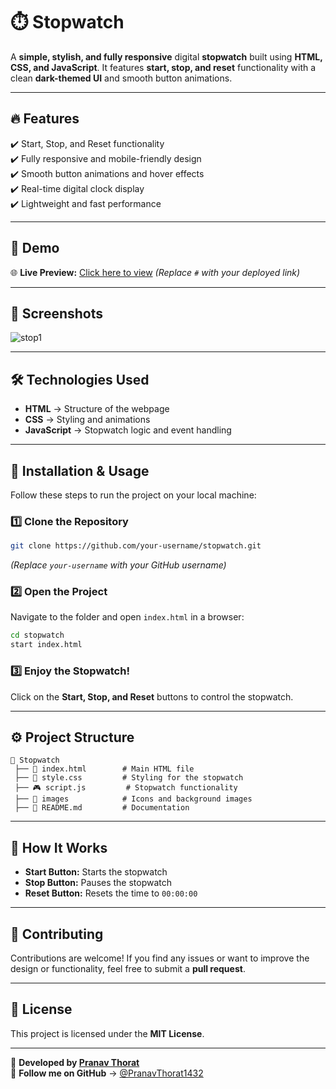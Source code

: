 # ⏱️ Stopwatch

A **simple, stylish, and fully responsive** digital **stopwatch** built using **HTML, CSS, and JavaScript**. It features **start, stop, and reset** functionality with a clean **dark-themed UI** and smooth button animations.

---

## 🔥 Features

✔️ Start, Stop, and Reset functionality  
✔️ Fully responsive and mobile-friendly design  
✔️ Smooth button animations and hover effects  
✔️ Real-time digital clock display  
✔️ Lightweight and fast performance  

---

## 🎥 Demo

🌐 **Live Preview:** [Click here to view](#) _(Replace `#` with your deployed link)_

---

## 📸 Screenshots

![stop1](https://github.com/user-attachments/assets/9c64d4fe-df6f-4ebd-8ccf-8c54a6ef1da2)

---


## 🛠️ Technologies Used

- **HTML** → Structure of the webpage  
- **CSS** → Styling and animations  
- **JavaScript** → Stopwatch logic and event handling  

---

## 🚀 Installation & Usage

Follow these steps to run the project on your local machine:

### 1️⃣ Clone the Repository
```bash
git clone https://github.com/your-username/stopwatch.git
```
_(Replace `your-username` with your GitHub username)_

### 2️⃣ Open the Project
Navigate to the folder and open `index.html` in a browser:
```bash
cd stopwatch
start index.html
```

### 3️⃣ Enjoy the Stopwatch!
Click on the **Start, Stop, and Reset** buttons to control the stopwatch.

---

## ⚙️ Project Structure
```
📂 Stopwatch
 ├── 📜 index.html        # Main HTML file
 ├── 🎨 style.css         # Styling for the stopwatch
 ├── 🎮 script.js         # Stopwatch functionality
 ├── 📂 images            # Icons and background images
 ├── 📜 README.md         # Documentation
```
---

## 📌 How It Works
- **Start Button:** Starts the stopwatch  
- **Stop Button:** Pauses the stopwatch  
- **Reset Button:** Resets the time to `00:00:00`  

---

## 🌟 Contributing
Contributions are welcome! If you find any issues or want to improve the design or functionality, feel free to submit a **pull request**.

---


## 📜 License
This project is licensed under the **MIT License**.  

---

🚀 **Developed by [Pranav Thorat](https://github.com/PranavThorat1432)**  
🎯 **Follow me on GitHub** → [@PranavThorat1432](https://github.com/PranavThorat1432)
